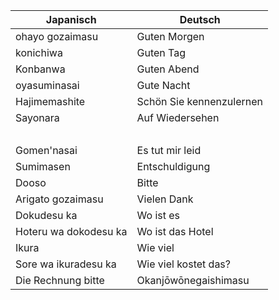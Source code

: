 Japanisch | Deutsch
---|---
ohayo gozaimasu | Guten Morgen
konichiwa | Guten Tag
Konbanwa | Guten Abend
oyasuminasai | Gute Nacht
Hajimemashite | Schön Sie kennenzulernen
Sayonara | Auf Wiedersehen
&nbsp;  |  &nbsp;
Gomen'nasai | Es tut mir leid
Sumimasen | Entschuldigung
Dooso | Bitte
Arigato gozaimasu | Vielen Dank
Dokudesu ka | Wo ist es
Hoteru wa dokodesu ka | Wo ist das Hotel
Ikura | Wie viel
Sore wa ikuradesu ka | Wie viel kostet das?
Die Rechnung bitte | Okanjōwōnegaishimasu 

